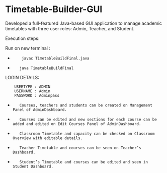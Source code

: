 # Timetable-Builder-GUI
Developed a full-featured Java-based GUI application to manage academic timetables with three user roles: Admin, Teacher, and Student.

Execution steps:


Run on new terminal : 
        
-         javac TimetableBuildFinal.java


-        java TimetableBuildFinal


LOGIN DETAILS:
        
        USERTYPE : ADMIN
        USERNAME : Admin
        PASSWORD : Adminpass


-        Courses, teachers and students can be created on Management Panel of AdminDashboard.


-        Courses can be edited and new sections for each course can be added and edited on Edit Courses Panel of AdminDashboard.


-        Classroom Timetable and capacity can be checked on Classroom Overview with editable details.


-        Teacher Timetable and courses can be seen on Teacher’s Dashboard.


-        Student’s Timetable and courses can be edited and seen in Student Dashboard.
